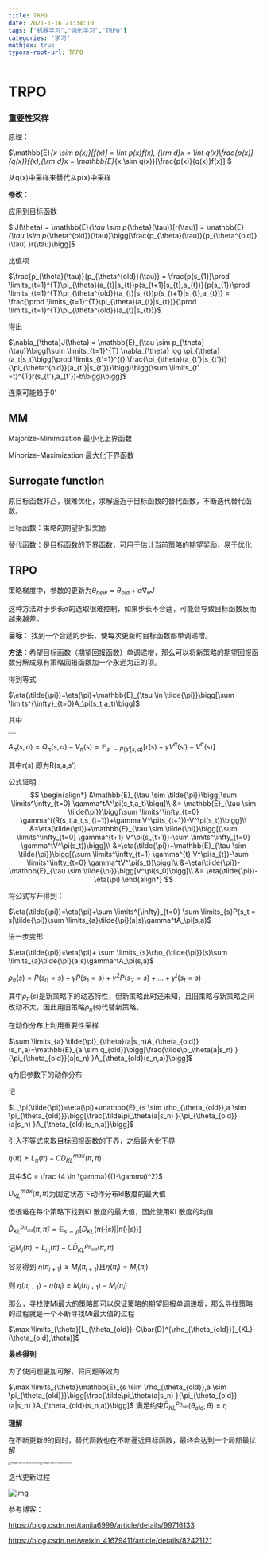 ```yaml
---
title: TRPO
date: 2021-1-16 21:34:10
tags: ["机器学习","强化学习","TRPO"]
categories: "学习"
mathjax: true
typora-root-url: TRPO
---
```

# TRPO

### 重要性采样

原理：

$\mathbb{E}_{x \sim p(x)}[f(x)] = \int p(x)f(x)\, {\rm d}x = \int q(x)\frac{p(x)}{q(x)}f(x)\,{\rm d}x = \mathbb{E}_{x \sim q(x)}[\frac{p(x)}{q(x)}f(x)] $

从q(x)中采样来替代从p(x)中采样

**修改：**

应用到目标函数

$ J(\theta) = \mathbb{E}_{\tau \sim p_{\theta}(\tau)}[r(\tau)] = \mathbb{E}_{\tau \sim p_{\theta^{old}}(\tau)}\bigg[\frac{p_{\theta}(\tau)}{p_{\theta^{old}}(\tau) }r(\tau)\bigg]$

比值项



$\frac{p_{\theta}(\tau)}{p_{\theta^{old}}(\tau)} = \frac{p(s_{1})\prod \limits_{t=1}^{T}\pi_{\theta}(a_{t}|s_{t})p(s_{t+1}|s_{t},a_{t})}{p(s_{1})\prod \limits_{t=1}^{T}\pi_{\theta^{old}}(a_{t}|s_{t})p(s_{t+1}|s_{t},a_{t})} = \frac{\prod \limits_{t=1}^{T}\pi_{\theta}(a_{t}|s_{t})}{\prod \limits_{t=1}^{T}\pi_{\theta^{old}}(a_{t}|s_{t})}$

得出

$\nabla_{\theta}J(\theta) = \mathbb{E}_{\tau \sim p_{\theta}(\tau)}\bigg[\sum \limits_{t=1}^{T} \nabla_{\theta} log \pi_{\theta}(a_t|s_t)\bigg(\prod \limits_{t'=1}^{t} \frac{\pi_{\theta}(a_{t'}|s_{t'})}{\pi_{\theta^{old}}(a_{t'}|s_{t'})}\bigg)\bigg(\sum \limits_{t' =t}^{T}r(s_{t'},a_{t'})-b\bigg)\bigg]$

连乘可能趋于0'
<!-- more -->

## MM

Majorize-Minimization 最小化上界函数

Minorize-Maximization 最大化下界函数

## Surrogate function

原目标函数非凸，很难优化，求解逼近于目标函数的替代函数，不断迭代替代函数。

目标函数：策略的期望折扣奖励

替代函数：是目标函数的下界函数，可用于估计当前策略的期望奖励，易于优化

## TRPO

策略梯度中，参数的更新为$\theta_{new} = \theta_{old}+\alpha \nabla_{\theta}J$

这种方法对于步长$\alpha$的选取很难控制，如果步长不合适，可能会导致目标函数反而越来越差。

**目标**： 找到一个合适的步长，使每次更新时目标函数都单调递增。

**方法**：希望目标函数（期望回报函数）单调递增，那么可以将新策略的期望回报函数分解成原有策略回报函数加一个永远为正的项。

得到等式

$\eta(\tilde{\pi})=\eta(\pi)+\mathbb{E}_{\tau \in \tilde{\pi}}\bigg[\sum \limits^{\infty}_{t=0}A_\pi(s_t,a_t)\bigg]$

其中

<img src="q与v.png" alt="q与v" style="zoom:33%;" />

$A_\pi(s,a)=Q_\pi(s,a) - V_\pi(s)=\mathbb{E}_{s'\sim P(s'|s,a)}[r(s)+\gamma V^\pi(s')-V^\pi(s)]$

其中r(s) 即为R(s,a,s')

公式证明：
$$
\begin{align*}
&\mathbb{E}_{\tau \sim \tilde{\pi}}\bigg[\sum \limits^\infty_{t=0} \gamma^tA^\pi(s_t,a_t)\bigg]\\
&= \mathbb{E}_{\tau \sim \tilde{\pi}}\bigg[\sum \limits^\infty_{t=0} \gamma^t(R(s_t,a_t,s_{t+1})+\gamma V^\pi(s_{t+1})-V^\pi(s_t))\bigg]\\
&=\eta(\tilde{\pi})+\mathbb{E}_{\tau \sim \tilde{\pi}}\bigg[(\sum \limits^\infty_{t=0} \gamma^{t+1} V^\pi(s_{t+1})-\sum \limits^\infty_{t=0} \gamma^tV^\pi(s_t))\bigg]\\
&=\eta(\tilde{\pi})+\mathbb{E}_{\tau \sim \tilde{\pi}}\bigg[(\sum \limits^\infty_{t=1} \gamma^{t} V^\pi(s_{t})-\sum \limits^\infty_{t=0} \gamma^tV^\pi(s_t))\bigg]\\
&=\eta(\tilde{\pi})-\mathbb{E}_{\tau \sim \tilde{\pi}}\bigg[V^\pi(s_0)\bigg]\\
&= \eta(\tilde{\pi})-\eta(\pi)
\end{align*}
$$


将公式写开得到：

$\eta(\tilde{\pi})=\eta(\pi)+\sum \limits^{\infty}_{t=0} \sum \limits_{s}P(s_t = s|\tilde{\pi})\sum \limits_{a}\tilde{\pi}(a|s)\gamma^tA_\pi(s,a)$

进一步变形:

$\eta(\tilde{\pi})=\eta(\pi)+ \sum \limits_{s}\rho_{\tilde{\pi}}(s)\sum \limits_{a}\tilde{\pi}(a|s)\gamma^tA_\pi(s,a)$

$\rho_\pi(s)=P(s_0=s)+\gamma P(s_1=s)+\gamma^2P(s_2=s)+…+\gamma^t(s_t=s)$



其中$\rho_{\tilde{\pi}}(s)$是新策略下的动态特性，但新策略此时还未知，且旧策略与新策略之间改动不大，因此用旧策略$\rho_{\pi}(s)$代替新策略。

在动作分布上利用重要性采样

$\sum \limits_{a} \tilde{\pi}_{\theta}(a|s_n)A_{\theta_{old}}(s_n,a)=\mathbb{E}_{a \sim q_{old}}\bigg[\frac{\tilde\pi_\theta(a|s_n) }{\pi_{\theta_{old}}(a|s_n) }A_{\theta_{old}(s_n,a)}\bigg]$

q为旧参数下的动作分布

记

$L_\pi(\tilde{\pi})=\eta(\pi)+\mathbb{E}_{s \sim \rho_{\theta_{old}},a \sim \pi_{\theta_{old}}}\bigg[\frac{\tilde\pi_\theta(a|s_n) }{\pi_{\theta_{old}}(a|s_n) }A_{\theta_{old}(s_n,a)}\bigg]$

引入不等式来取目标回报函数的下界，之后最大化下界

$\eta(\tilde \pi) \ge L_\pi(\tilde \pi) - CD^{max}_{KL}(\pi,\tilde \pi)$

其中$C = \frac {4 \in \gamma}{(1-\gamma)^2}$

$D^{max}_{KL}(\pi,\tilde \pi)$为固定状态下动作分布kl散度的最大值

但很难在每个策略下找到KL散度的最大值，因此使用KL散度的均值

$\bar{D}^{\rho_{\theta_{old}}}_{KL}(\pi,\tilde \pi) = \mathbb{E}_{s \sim \rho}[D_{KL}(\pi(\cdot|s)||\tilde\pi(\cdot|s))]$

记$M_i(\pi) = L_{\pi_i}(\tilde \pi)-C\bar{D}^{\rho_{\theta_{old}}}_{KL}(\pi,\tilde \pi)$

容易得到 $\eta(\pi_{i+1}) \ge M_i(\pi_{i+1})$且$\eta(\pi_i)=M_i(\pi_i)$

则 $\eta(\pi_{i+1})-\eta(\pi_{i}) \ge M_i(\pi_{i+1})-M_i(\pi_{i})$

那么，寻找使Mi最大的策略即可以保证策略的期望回报单调递增，那么寻找策略的过程就是一个不断寻找Mi最大值的过程

$\max \limits_{\theta}[L_{\theta_{old}}-C\bar{D}^{\rho_{\theta_{old}}}_{KL}(\theta_{old},\theta)]$

**最终得到**

为了使问题更加可解，将问题等效为

$\max \limits_{\theta}\mathbb{E}_{s \sim \rho_{\theta_{old}},a \sim \pi_{\theta_{old}}}\bigg[\frac{\tilde\pi_\theta(a|s_n) }{\pi_{\theta_{old}}(a|s_n) }A_{\theta_{old}(s_n,a)}\bigg]$ 满足约束$\bar{D}^{\rho_{\theta_{old}}}_{KL}(\theta_{old},\theta) \le \eta$



**理解**

在不断更新$\theta$的同时，替代函数也在不断逼近目标函数，最终会达到一个局部最优解

<img src="./image-20210116190815243.png" alt="image-20210116190815243" style="zoom:33%;" /><img src="./image-20210116190833276.png" alt="image-20210116190815243" style="zoom:33%;" />

迭代更新过程

![img](./aHR0cDovLzViMDk4OGU1OTUyMjUuY2RuLnNvaHVjcy5jb20vaW1hZ2VzLzIwMTkwMjAyLzRlYzk5YTEwNDIzMTRlMDJiMGMyZTU4NTM4YTMzNjBiLmpwZWc)

参考博客：

https://blog.csdn.net/tanjia6999/article/details/99716133

https://blog.csdn.net/weixin_41679411/article/details/82421121